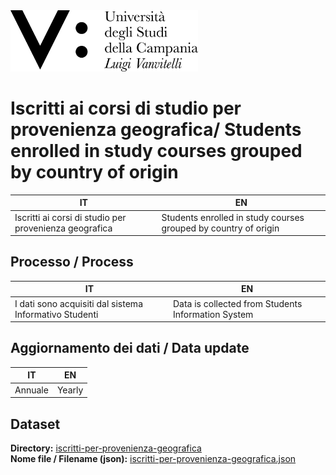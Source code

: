 <img src="../assets/images/Universita_Vanvitelli_Logo_pos.png" alt="Universit&agrave; degli Studi della Campania L. Vanvitelli" data-canonical-src="../assets/images/Universita_Vanvitelli_Logo_pos.png" width="300" />


# Iscritti ai corsi di studio per provenienza geografica/ Students enrolled in study courses grouped by country of origin
|IT|EN|
|-|-|
|Iscritti ai corsi di studio per provenienza geografica|Students enrolled in study courses grouped by country of origin|


## Processo / Process
|IT|EN|
|-|-|
|I dati sono acquisiti dal sistema Informativo Studenti|Data is collected from Students Information System|

## Aggiornamento dei dati / Data update
|IT|EN|
|-|-|
|Annuale|Yearly|

## Dataset
**Directory:**  [iscritti-per-provenienza-geografica](../data/iscritti-per-provenienza-geografica/)<br>
**Nome file / Filename (json):** [iscritti-per-provenienza-geografica.json](../data/iscritti-per-provenienza-geografica/iscritti-per-provenienza-geografica.json)<br>
